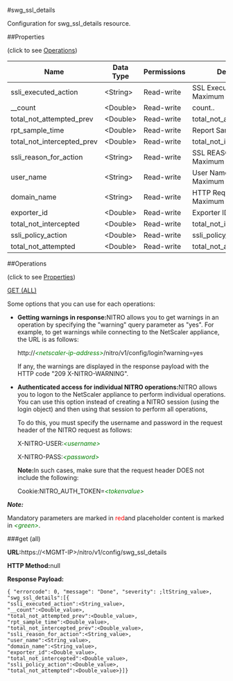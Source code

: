 #swg_ssl_details

Configuration for swg_ssl_details resource.


##Properties 
<span>(click to see [Operations](#opera))</span>


<table><thead><tr><th>Name</th><th>Data Type</th><th>Permissions</th><th>Description</th></tr></thead><tbody><tr><td>ssli_executed_action</td><td>&lt;String></td><td>Read-write</td><td>SSL Executed Action..<br>Maximum length = 255</td></tr><tr><td>__count</td><td>&lt;Double></td><td>Read-write</td><td>count..</td></tr><tr><td>total_not_attempted_prev</td><td>&lt;Double></td><td>Read-write</td><td>total_not_attempted_prev.</td></tr><tr><td>rpt_sample_time</td><td>&lt;Double></td><td>Read-write</td><td>Report Sample time..</td></tr><tr><td>total_not_intercepted_prev</td><td>&lt;Double></td><td>Read-write</td><td>total_not_intercepted_prev.</td></tr><tr><td>ssli_reason_for_action</td><td>&lt;String></td><td>Read-write</td><td>SSL REASON Codes..<br>Maximum length = 255</td></tr><tr><td>user_name</td><td>&lt;String></td><td>Read-write</td><td>User Name.<br>Maximum length = 255</td></tr><tr><td>domain_name</td><td>&lt;String></td><td>Read-write</td><td>HTTP Request URL..<br>Maximum length = 2000</td></tr><tr><td>exporter_id</td><td>&lt;Double></td><td>Read-write</td><td>Exporter ID.</td></tr><tr><td>total_not_intercepted</td><td>&lt;Double></td><td>Read-write</td><td>total_not_intercepted.</td></tr><tr><td>ssli_policy_action</td><td>&lt;Double></td><td>Read-write</td><td>ssli_policy_action.</td></tr><tr><td>total_not_attempted</td><td>&lt;Double></td><td>Read-write</td><td>total_not_attempted.</td></tr></tbody></table>
##Operations 
<span>(click to see [Properties](#prope))</span>


[GET (ALL)](#get-)


Some options that you can use for each operations:
<ul><li><p><b>Getting warnings in response:</b>NITRO allows you to get warnings in an operation by specifying the "warning" query parameter as "yes". For example, to get warnings while connecting to the NetScaler appliance, the URL is as follows:</p><p>http://<span style="color:green;font-style:italic;">&lt;netscaler-ip-address&gt;</span>/nitro/v1/config/login?warning=yes</p><p>If any, the warnings are displayed in the response payload with the HTTP code "209 X-NITRO-WARNING".</p></li><li><p><b>Authenticated access for individual NITRO operations:</b>NITRO allows you to logon to the NetScaler appliance to perform individual operations. You can use this option instead of creating a NITRO session (using the login object) and then using that session to perform all operations,</p><p>To do this, you must specify the username and password in the request header of the NITRO request as follows:</p><p>X-NITRO-USER:<span style="color:green;font-style:italic;">&lt;username&gt;</span></p><p>X-NITRO-PASS:<span style="color:green;font-style:italic;">&lt;password&gt;</span></p><p><b>Note:</b>In such cases, make sure that the request header DOES not include the following:</p><p>Cookie:NITRO_AUTH_TOKEN=<span style="color:green;font-style:italic;">&lt;tokenvalue&gt;</span></p></li></ul>



***Note:*** 
Mandatory parameters are marked in <span style="color:#FF0000;">red</span>and placeholder content is marked in <span style="color:green;font-style:italic">&lt;green&gt;</span>.

###get (all)



<b>URL:</b>https://&lt;MGMT-IP&gt;/nitro/v1/config/swg_ssl_details
<b>HTTP Method:</b>null
<b>Response Payload: </b>```{ "errorcode": 0, "message": "Done", "severity": ;ltString_value>, "swg_ssl_details":[{"ssli_executed_action":<String_value>,"__count":<Double_value>,"total_not_attempted_prev":<Double_value>,"rpt_sample_time":<Double_value>,"total_not_intercepted_prev":<Double_value>,"ssli_reason_for_action":<String_value>,"user_name":<String_value>,"domain_name":<String_value>,"exporter_id":<Double_value>,"total_not_intercepted":<Double_value>,"ssli_policy_action":<Double_value>,"total_not_attempted":<Double_value>}]}```



